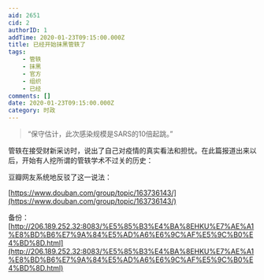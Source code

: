 ```yaml
---
aid: 2651
cid: 2
authorID: 1
addTime: 2020-01-23T09:15:00.000Z
title: 已经开始抹黑管轶了
tags:
    - 管轶
    - 抹黑
    - 官方
    - 组织
    - 已经
comments: []
date: 2020-01-23T09:15:00.000Z
category: 时政
---
```


> “保守估计，此次感染规模是SARS的10倍起跳。”

管轶在接受财新采访时，说出了自己对疫情的真实看法和担忧。在此篇报道出来以后，开始有人挖所谓的管轶学术不过关的历史：

豆瓣网友系统地反驳了这一说法：

[https://www.douban.com/group/topic/163736143/](https://www.douban.com/group/topic/163736143/)

备份：[http://206.189.252.32:8083/%E5%85%B3%E4%BA%8EHKU%E7%AE%A1%E8%BD%B6%E7%9A%84%E5%AD%A6%E6%9C%AF%E5%9C%B0%E4%BD%8D.html](http://206.189.252.32:8083/%E5%85%B3%E4%BA%8EHKU%E7%AE%A1%E8%BD%B6%E7%9A%84%E5%AD%A6%E6%9C%AF%E5%9C%B0%E4%BD%8D.html)
